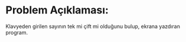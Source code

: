 # Problem Açıklaması:
Klavyeden girilen sayının tek mi çift mi olduğunu bulup, ekrana yazdıran program.